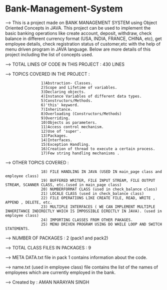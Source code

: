 # Bank-Management-System
--> This is a project made on BANK MANAGEMENT SYSTEM using Object Oriented Concepts in JAVA. This project can be used to implement the basic banking operations like create account, deposit, withdraw, check balance in different currency format (USA, INDIA, FRANCE, CHINA, etc), get employee details, check registration status of customer,etc with the help of menu driven program in JAVA language. Below are more details of this project including the list of concepts used.

--> TOTAL LINES OF CODE IN THIS PROJECT : 430 LINES


--> TOPICS COVERED IN THE PROJECT :

					1)Abstraction- Classes.
					2)Scope and Lifetime of variables.
					3)Declaring objects.
					4)Instance Variables of different data types.
					5)Constructors/Methods.
					6)'this' keyword.
					7)Inheritance.
					8)Overloading (Constructors/Methods)
					9)Overriding.
					10)Objects as parameters.
					11)Access control mechanism.
					12)Use of 'super'.
					13)Packages.
					14)Interfaces.
					15)Exception Handling.
					16)Creation of thread to execute a certain process.
					17)Few string handling mechanisms . 

--> OTHER TOPICS COVERED :

					18) FILE HANDLING IN JAVA (USED IN main_page class and employee class)
					19) BUFFERED WRITER, FILE INPUT STREAM, FILE OUTPUT STREAM, SCANNER CLASS, etc.(used in main_page class)
					20) NUMBERFORMAT CLASS (used in check_balance class)
					21) LOCALE CLASS (used in check_balance class)
					22) FILE OPERATIONS LIKE CREATE FILE, READ, WRITE , APPEND , DELETE, etc.
					23) MULTIPLE INTERFACES ( WE CAN IMPLEMENT MULTIPLE INHERITANCE INDIRECTLY WHICH IS IMPOSSIBLE DIRECTLY IN JAVA). (used in 																					employee class)
					24) IMPORTING CLASSES FROM OTHER PAKAGES.
					25) MENU DRIVEN PROGRAM USING DO WHILE LOOP AND SWITCH STATEMENTS.
					
					
--> NUMBER OF PACKAGES : 2 (pack1 and pack2)

--> TOTAL CLASS FILES IN PACKAGES : 9

--> META DATA.txt file in pack 1 contains information about the code.

--> name.txt (used in employee class) file contains the list of the names of employees which are currently employed in the bank.

--> Created by : AMAN NARAYAN SINGH
